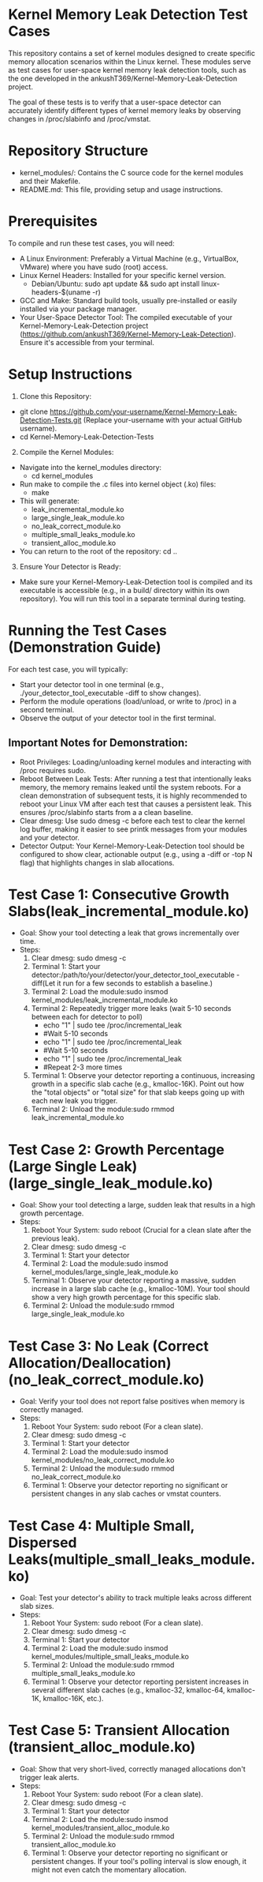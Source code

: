 # Kernel Memory Leak Detection Test Cases
This repository contains a set of kernel modules designed to create specific memory allocation scenarios within the Linux kernel. These modules serve as test cases for user-space kernel memory leak detection tools, such as the one developed in the ankushT369/Kernel-Memory-Leak-Detection project.  

The goal of these tests is to verify that a user-space detector can accurately identify different types of kernel memory leaks by observing changes in /proc/slabinfo and /proc/vmstat.

# Repository Structure
- kernel_modules/: Contains the C source code for the kernel modules and their Makefile.
- README.md: This file, providing setup and usage instructions.

# Prerequisites
To compile and run these test cases, you will need:
- A Linux Environment: Preferably a Virtual Machine (e.g., VirtualBox, VMware) where you have sudo (root) access.
- Linux Kernel Headers: Installed for your specific kernel version.
  - Debian/Ubuntu: sudo apt update && sudo apt install linux-headers-$(uname -r)
- GCC and Make: Standard build tools, usually pre-installed or easily installed via your package manager.
- Your User-Space Detector Tool: The compiled executable of your Kernel-Memory-Leak-Detection project (https://github.com/ankushT369/Kernel-Memory-Leak-Detection). Ensure it's accessible from your terminal.

# Setup Instructions
 1. Clone this Repository:
  - git clone https://github.com/your-username/Kernel-Memory-Leak-Detection-Tests.git (Replace your-username with your actual GitHub username).
  - cd Kernel-Memory-Leak-Detection-Tests
 2. Compile the Kernel Modules:
  - Navigate into the kernel_modules directory:
    - cd kernel_modules
  - Run make to compile the .c files into kernel object (.ko) files:
    - make
  - This will generate:
    - leak_incremental_module.ko
    - large_single_leak_module.ko
    - no_leak_correct_module.ko
    - multiple_small_leaks_module.ko
    - transient_alloc_module.ko
  - You can return to the root of the repository: cd ..
 3. Ensure Your Detector is Ready:
  - Make sure your Kernel-Memory-Leak-Detection tool is compiled and its executable is accessible (e.g., in a build/ directory within its own repository). You will run this tool in a separate terminal during testing.

  # Running the Test Cases (Demonstration Guide)
  For each test case, you will typically:
  - Start your detector tool in one terminal (e.g., ./your_detector_tool_executable -diff to show changes).
  - Perform the module operations (load/unload, or write to /proc) in a second terminal.
  - Observe the output of your detector tool in the first terminal.

 ## Important Notes for Demonstration:
 - Root Privileges: Loading/unloading kernel modules and interacting with /proc requires sudo.
 - Reboot Between Leak Tests: After running a test that intentionally leaks memory, the memory remains leaked until the system reboots. For a clean demonstration of subsequent tests, it is highly recommended to reboot your Linux VM after each test that causes a persistent leak. This ensures /proc/slabinfo starts from a a clean baseline.
 - Clear dmesg: Use sudo dmesg -c before each test to clear the kernel log buffer, making it easier to see printk messages from your modules and your detector.
 - Detector Output: Your Kernel-Memory-Leak-Detection tool should be configured to show clear, actionable output (e.g., using a -diff or -top N flag) that highlights changes in slab allocations.

 # Test Case 1: Consecutive Growth Slabs(leak_incremental_module.ko)
 - Goal: Show your tool detecting a leak that grows incrementally over time.
 - Steps:
     1. Clear dmesg: sudo dmesg -c
     2. Terminal 1: Start your detector:/path/to/your/detector/your_detector_tool_executable -diff(Let it run for a few seconds to establish a baseline.)
     3. Terminal 2: Load the module:sudo insmod kernel_modules/leak_incremental_module.ko
     4. Terminal 2: Repeatedly trigger more leaks (wait 5-10 seconds between each for detector to poll) 
        - echo "1" | sudo tee /proc/incremental_leak
        - #Wait 5-10 seconds
        - echo "1" | sudo tee /proc/incremental_leak
        - #Wait 5-10 seconds
        -  echo "1" | sudo tee /proc/incremental_leak
        - #Repeat 2-3 more times
      5. Terminal 1: Observe your detector reporting a continuous, increasing growth in a specific slab cache (e.g., kmalloc-16K). Point out how the "total objects" or "total size" for that slab keeps going up with each new leak you trigger.
      6. Terminal 2: Unload the module:sudo rmmod leak_incremental_module.ko

# Test Case 2: Growth Percentage (Large Single Leak) (large_single_leak_module.ko)
- Goal: Show your tool detecting a large, sudden leak that results in a high growth percentage.
- Steps:
    1. Reboot Your System: sudo reboot (Crucial for a clean slate after the previous leak).
    2. Clear dmesg: sudo dmesg -c
    3. Terminal 1: Start your detector
    4. Terminal 2: Load the module:sudo insmod kernel_modules/large_single_leak_module.ko
    5. Terminal 1: Observe your detector reporting a massive, sudden increase in a large slab cache (e.g., kmalloc-10M). Your tool should show a very high growth percentage for this specific slab.
    6. Terminal 2: Unload the module:sudo rmmod large_single_leak_module.ko

# Test Case 3: No Leak (Correct Allocation/Deallocation) (no_leak_correct_module.ko)
- Goal: Verify your tool does not report false positives when memory is correctly managed.
- Steps:
    1. Reboot Your System: sudo reboot (For a clean slate).
    2. Clear dmesg: sudo dmesg -c
    3. Terminal 1: Start your detector
    4. Terminal 2: Load the module:sudo insmod kernel_modules/no_leak_correct_module.ko
    5. Terminal 2: Unload the module:sudo rmmod no_leak_correct_module.ko
    6. Terminal 1: Observe your detector reporting no significant or persistent changes in any slab caches or vmstat counters.

# Test Case 4: Multiple Small, Dispersed Leaks(multiple_small_leaks_module.ko)
- Goal: Test your detector's ability to track multiple leaks across different slab sizes.
- Steps:
    1. Reboot Your System: sudo reboot (For a clean slate).
    2. Clear dmesg: sudo dmesg -c
    3. Terminal 1: Start your detector
    4. Terminal 2: Load the module:sudo insmod kernel_modules/multiple_small_leaks_module.ko
    5. Terminal 2: Unload the module:sudo rmmod multiple_small_leaks_module.ko
    6. Terminal 1: Observe your detector reporting persistent increases in several different slab caches (e.g., kmalloc-32, kmalloc-64, kmalloc-1K, kmalloc-16K, etc.).

# Test Case 5: Transient Allocation (transient_alloc_module.ko)
- Goal: Show that very short-lived, correctly managed allocations don't trigger leak alerts.
- Steps:
    1. Reboot Your System: sudo reboot (For a clean slate).
    2. Clear dmesg: sudo dmesg -c
    3. Terminal 1: Start your detector
    4. Terminal 2: Load the module:sudo insmod kernel_modules/transient_alloc_module.ko
    5. Terminal 2: Unload the module:sudo rmmod transient_alloc_module.ko
    6. Terminal 1: Observe your detector reporting no significant or persistent changes. If your tool's polling interval is slow enough, it might not even catch the momentary allocation.